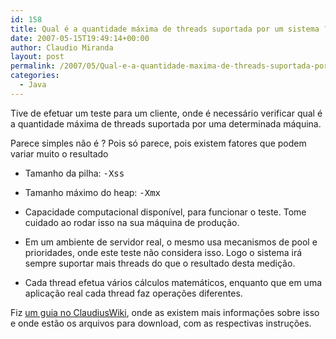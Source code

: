 ```yaml
---
id: 158
title: Qual é a quantidade máxima de threads suportada por um sistema ?
date: 2007-05-15T19:49:14+00:00
author: Claudio Miranda
layout: post
permalink: /2007/05/Qual-e-a-quantidade-maxima-de-threads-suportada-por-um-sistema/
categories:
  - Java
---
```

Tive de efetuar um teste para um cliente, onde é necessário verificar qual é a quantidade máxima de threads suportada por uma determinada máquina. 

Parece simples não é ? Pois só parece, pois existem fatores que podem variar muito o resultado 

  * Tamanho da pilha: <tt>-Xss</tt>
    
      
    <tt></tt> 
  * Tamanho máximo do heap: <tt>-Xmx</tt> 
  * Capacidade computacional disponível, para funcionar o teste. Tome cuidado ao rodar isso na sua máquina de produção.
     
    
  * Em um ambiente de servidor real, o mesmo usa mecanismos de pool e prioridades, onde este teste não considera isso. Logo o sistema irá sempre suportar mais threads do que o resultado desta medição.
  * Cada thread efetua vários cálculos matemáticos, enquanto que em uma aplicação real cada thread faz operações diferentes.

Fiz [um guia no ClaudiusWiki](http://wiki.claudius.com.br/wiki/Howto_MaxThreads_pt_BR), onde as existem mais informações sobre isso e onde estão os arquivos para download, com as respectivas instruções.